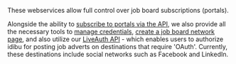 These webservices allow full control over job board subscriptions (portals).

Alongside the ability to [subscribe to portals via the API](https://github.com/oneworldmarket/idibu-api/blob/master/webservices/portal-management/portal-subscription-management/subscribe-to-portal-and-get-subscription-info.md), we also provide all the necessary tools to [manage credentials](https://github.com/oneworldmarket/idibu-api/tree/master/webservices/portal-management/portal-login-management), [create a job board network page](https://github.com/oneworldmarket/idibu-api/tree/master/webservices/portal-management/portal-details), and also utilize our [LiveAuth API](https://github.com/oneworldmarket/idibu-api/blob/master/webservices/portal-management/portal-subscription-management/LiveAuth-API.md) - which enables users to authorize idibu for posting job adverts on destinations that require 'OAuth'. Currently, these destinations include social networks such as Facebook and LinkedIn.


